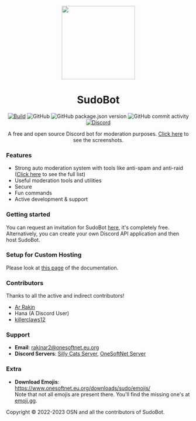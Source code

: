 <p align="center">
<img src="https://res.cloudinary.com/rakinar2/image/upload/v1691001714/SudoBot-01_inkggw.png" height="200px" width="200px">
</p> 

<h1 align="center">SudoBot</h1>

<p align="center">
<a href="https://github.com/onesoft-sudo/sudobot/actions/workflows/build.yml"><img src="https://github.com/onesoft-sudo/sudobot/actions/workflows/build.yml/badge.svg" alt="Build"></a>
<img src="https://img.shields.io/github/license/onesoft-sudo/sudobot?label=License" alt="GitHub">
<img src="https://img.shields.io/github/package-json/v/onesoft-sudo/sudobot?label=Version" alt="GitHub package.json version">
<img src="https://img.shields.io/github/commit-activity/w/onesoft-sudo/sudobot?label=Commit%20Activity" alt="GitHub commit activity">
<a href="https://discord.gg/892GWhTzgs"><img src="https://img.shields.io/discord/964969362073198652?label=OSN+Support+Chat" alt="Discord"></a>
</p>

<p align="center">
A free and open source Discord bot for moderation purposes. <a href="https://docs.sudobot.onesoftnet.eu.org/features/screenshots/">Click here</a> to see the screenshots.
</p>

### Features

- Strong auto moderation system with tools like anti-spam and anti-raid ([Click here](https://docs.sudobot.onesoftnet.eu.org/automoderation/#what-can-the-bot-do) to see the full list)
- Useful moderation tools and utilities 
- Secure
- Fun commands
- Active development & support

### Getting started

You can request an invitation for SudoBot [here](https://discord.gg/pazm3tqYh5), it's completely free.
Alternatively, you can create your own Discord API application and then host SudoBot.

### Setup for Custom Hosting

Please look at [this page](https://docs.sudobot.onesoftnet.eu.org/getting-started) of the documentation.

### Contributors

Thanks to all the active and indirect contributors!

* [Ar Rakin](https://github.com/virtual-designer)
* Hana (A Discord User)
* [killerclaws12](https://github.com/killerclaws12)

### Support

- **Email**: rakinar2@onesoftnet.eu.org
- **Discord Servers**: [Silly Cats Server](https://discord.gg/sillycats), [OneSoftNet Server](https://discord.gg/892GWhTzgs)

### Extra 
 
- **Download Emojis**: https://www.onesoftnet.eu.org/downloads/sudo/emojis/ <br />
  Note that not all emojis are present there. You'll find the missing one's at [emoji.gg](https://emoji.gg).

Copyright © 2022-2023 OSN and all the contributors of SudoBot.
